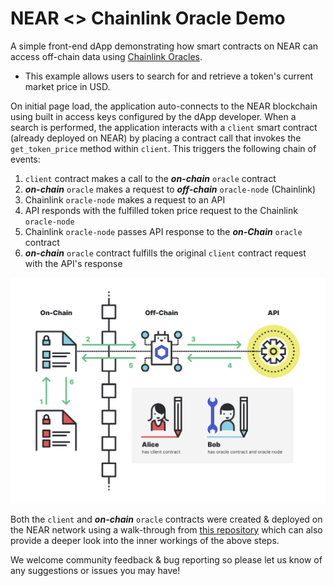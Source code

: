 # NEAR <> Chainlink Oracle Demo

A simple front-end dApp demonstrating how smart contracts on NEAR can access off-chain data using [Chainlink Oracles](https://chain.link/).

- This example allows users to search for and retrieve a token's current market price in USD. 

On initial page load, the application auto-connects to the NEAR blockchain using built in access keys configured by the dApp developer. When a search is performed, the application interacts with a `client` smart contract (already deployed on NEAR) by placing a contract call that invokes the `get_token_price` method within `client`. This triggers the following chain of events:

1) `client` contract makes a call to the ***on-chain*** `oracle` contract
2) ***on-chain*** `oracle` makes a request to ***off-chain*** `oracle-node` (Chainlink)
3) Chainlink `oracle-node` makes a request to an API
4) API responds with the fulfilled token price request to the Chainlink `oracle-node` 
5) Chainlink `oracle-node` passes API response to the ***on-Chain*** `oracle` contract
6) ***on-chain*** `oracle` contract fulfills the original `client` contract request with the API's response

![Chainlink and NEAR diagram](src/assets/near-chainlink-diagram-v1.png)

Both the `client` and ***on-chain*** `oracle` contracts were created & deployed on the NEAR network using a walk-through from [this repository](https://github.com/smartcontractkit/near-protocol-contracts) which can also provide a deeper look into the inner workings of the above steps.

We welcome community feedback & bug reporting so please let us know of any suggestions or issues you may have!
